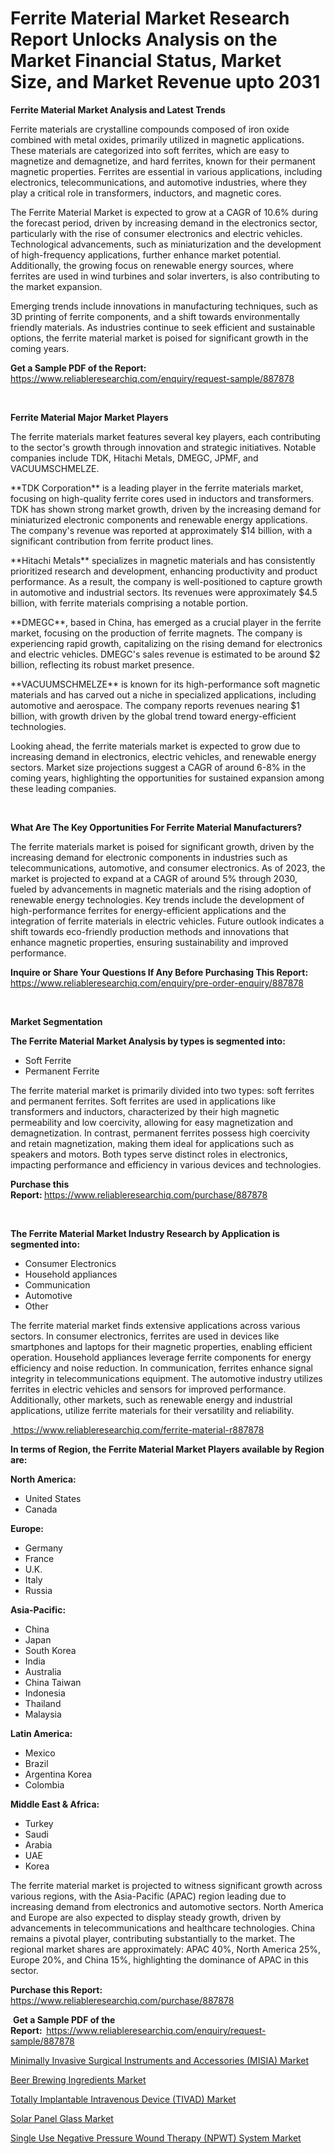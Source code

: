 <p><h1>Ferrite Material Market Research Report Unlocks Analysis on the Market Financial Status, Market Size, and Market Revenue upto 2031</h1></p><p><strong>Ferrite Material Market Analysis and Latest Trends</strong></p>
<p><p>Ferrite materials are crystalline compounds composed of iron oxide combined with metal oxides, primarily utilized in magnetic applications. These materials are categorized into soft ferrites, which are easy to magnetize and demagnetize, and hard ferrites, known for their permanent magnetic properties. Ferrites are essential in various applications, including electronics, telecommunications, and automotive industries, where they play a critical role in transformers, inductors, and magnetic cores.</p><p>The Ferrite Material Market is expected to grow at a CAGR of 10.6% during the forecast period, driven by increasing demand in the electronics sector, particularly with the rise of consumer electronics and electric vehicles. Technological advancements, such as miniaturization and the development of high-frequency applications, further enhance market potential. Additionally, the growing focus on renewable energy sources, where ferrites are used in wind turbines and solar inverters, is also contributing to the market expansion. </p><p>Emerging trends include innovations in manufacturing techniques, such as 3D printing of ferrite components, and a shift towards environmentally friendly materials. As industries continue to seek efficient and sustainable options, the ferrite material market is poised for significant growth in the coming years.</p></p>
<p><strong>Get a Sample PDF of the Report:&nbsp;</strong> <a href="https://www.reliableresearchiq.com/enquiry/request-sample/887878?utm_campaign=104&utm_medium=2&utm_source=Github&utm_content=ia&utm_term=09112024&utm_id=ferrite-material">https://www.reliableresearchiq.com/enquiry/request-sample/887878</a></p>
<p>&nbsp;</p>
<p><strong>Ferrite Material Major Market Players</strong></p>
<p><p>The ferrite materials market features several key players, each contributing to the sector's growth through innovation and strategic initiatives. Notable companies include TDK, Hitachi Metals, DMEGC, JPMF, and VACUUMSCHMELZE.</p><p>**TDK Corporation** is a leading player in the ferrite materials market, focusing on high-quality ferrite cores used in inductors and transformers. TDK has shown strong market growth, driven by the increasing demand for miniaturized electronic components and renewable energy applications. The company's revenue was reported at approximately $14 billion, with a significant contribution from ferrite product lines.</p><p>**Hitachi Metals** specializes in magnetic materials and has consistently prioritized research and development, enhancing productivity and product performance. As a result, the company is well-positioned to capture growth in automotive and industrial sectors. Its revenues were approximately $4.5 billion, with ferrite materials comprising a notable portion.</p><p>**DMEGC**, based in China, has emerged as a crucial player in the ferrite market, focusing on the production of ferrite magnets. The company is experiencing rapid growth, capitalizing on the rising demand for electronics and electric vehicles. DMEGC's sales revenue is estimated to be around $2 billion, reflecting its robust market presence.</p><p>**VACUUMSCHMELZE** is known for its high-performance soft magnetic materials and has carved out a niche in specialized applications, including automotive and aerospace. The company reports revenues nearing $1 billion, with growth driven by the global trend toward energy-efficient technologies.</p><p>Looking ahead, the ferrite materials market is expected to grow due to increasing demand in electronics, electric vehicles, and renewable energy sectors. Market size projections suggest a CAGR of around 6-8% in the coming years, highlighting the opportunities for sustained expansion among these leading companies.</p></p>
<p>&nbsp;</p>
<p><strong>What Are The Key Opportunities For Ferrite Material Manufacturers?</strong></p>
<p><p>The ferrite materials market is poised for significant growth, driven by the increasing demand for electronic components in industries such as telecommunications, automotive, and consumer electronics. As of 2023, the market is projected to expand at a CAGR of around 5% through 2030, fueled by advancements in magnetic materials and the rising adoption of renewable energy technologies. Key trends include the development of high-performance ferrites for energy-efficient applications and the integration of ferrite materials in electric vehicles. Future outlook indicates a shift towards eco-friendly production methods and innovations that enhance magnetic properties, ensuring sustainability and improved performance.</p></p>
<p><strong>Inquire or Share Your Questions If Any Before Purchasing This Report:</strong> <a href="https://www.reliableresearchiq.com/enquiry/pre-order-enquiry/887878?utm_campaign=104&utm_medium=2&utm_source=Github&utm_content=ia&utm_term=09112024&utm_id=ferrite-material">https://www.reliableresearchiq.com/enquiry/pre-order-enquiry/887878</a></p>
<p>&nbsp;</p>
<p><strong>Market Segmentation</strong></p>
<p><strong>The Ferrite Material Market Analysis by types is segmented into:</strong></p>
<p><ul><li>Soft Ferrite</li><li>Permanent Ferrite</li></ul></p>
<p><p>The ferrite material market is primarily divided into two types: soft ferrites and permanent ferrites. Soft ferrites are used in applications like transformers and inductors, characterized by their high magnetic permeability and low coercivity, allowing for easy magnetization and demagnetization. In contrast, permanent ferrites possess high coercivity and retain magnetization, making them ideal for applications such as speakers and motors. Both types serve distinct roles in electronics, impacting performance and efficiency in various devices and technologies.</p></p>
<p><strong>Purchase this Report:&nbsp;</strong><a href="https://www.reliableresearchiq.com/purchase/887878?utm_campaign=104&utm_medium=2&utm_source=Github&utm_content=ia&utm_term=09112024&utm_id=ferrite-material">https://www.reliableresearchiq.com/purchase/887878</a></p>
<p>&nbsp;</p>
<p><strong>The Ferrite Material Market Industry Research by Application is segmented into:</strong></p>
<p><ul><li>Consumer Electronics</li><li>Household appliances</li><li>Communication</li><li>Automotive</li><li>Other</li></ul></p>
<p><p>The ferrite material market finds extensive applications across various sectors. In consumer electronics, ferrites are used in devices like smartphones and laptops for their magnetic properties, enabling efficient operation. Household appliances leverage ferrite components for energy efficiency and noise reduction. In communication, ferrites enhance signal integrity in telecommunications equipment. The automotive industry utilizes ferrites in electric vehicles and sensors for improved performance. Additionally, other markets, such as renewable energy and industrial applications, utilize ferrite materials for their versatility and reliability.</p></p>
<p><a href="https://www.reliableresearchiq.com/ferrite-material-r887878?utm_campaign=104&utm_medium=2&utm_source=Github&utm_content=ia&utm_term=09112024&utm_id=ferrite-material">&nbsp;https://www.reliableresearchiq.com/ferrite-material-r887878</a></p>
<p><strong>In terms of Region, the Ferrite Material Market Players available by Region are:</strong></p>
<p>
    <p> <strong> North America: </strong>
        <ul>
            <li>United States</li>
            <li>Canada</li>
        </ul>
        </p> 
    <p> <strong> Europe: </strong>
        <ul>
            <li>Germany</li>
            <li>France</li>
            <li>U.K.</li>
            <li>Italy</li>
            <li>Russia</li>
        </ul>
        </p> 
    <p> <strong> Asia-Pacific: </strong>
        <ul>
            <li>China</li>
            <li>Japan</li>
            <li>South Korea</li>
            <li>India</li>
            <li>Australia</li>
            <li>China Taiwan</li>
            <li>Indonesia</li>
            <li>Thailand</li>
            <li>Malaysia</li>
        </ul>
        </p> 
    <p> <strong> Latin America: </strong>
        <ul>
            <li>Mexico</li>
            <li>Brazil</li>
            <li>Argentina Korea</li>
            <li>Colombia</li>
        </ul>
        </p> 
    <p> <strong> Middle East & Africa: </strong>
        <ul>
            <li>Turkey</li>
            <li>Saudi</li>
            <li>Arabia</li>
            <li>UAE</li>
            <li>Korea</li>
        </ul>
    </p>
    </p>
<p><p>The ferrite material market is projected to witness significant growth across various regions, with the Asia-Pacific (APAC) region leading due to increasing demand from electronics and automotive sectors. North America and Europe are also expected to display steady growth, driven by advancements in telecommunications and healthcare technologies. China remains a pivotal player, contributing substantially to the market. The regional market shares are approximately: APAC 40%, North America 25%, Europe 20%, and China 15%, highlighting the dominance of APAC in this sector.</p></p>
<p><strong>Purchase this Report: </strong><a href="https://www.reliableresearchiq.com/purchase/887878?utm_campaign=104&utm_medium=2&utm_source=Github&utm_content=ia&utm_term=09112024&utm_id=ferrite-material">https://www.reliableresearchiq.com/purchase/887878</a></p>
<p>&nbsp;<strong>Get a Sample PDF of the Report:&nbsp;&nbsp;</strong><a href="https://www.reliableresearchiq.com/enquiry/request-sample/887878?utm_campaign=104&utm_medium=2&utm_source=Github&utm_content=ia&utm_term=09112024&utm_id=ferrite-material">https://www.reliableresearchiq.com/enquiry/request-sample/887878</a></p>
<p><strong></strong></p>
<p><p><a href="https://issuu.com/reportprime-2/docs/minimally-invasive-surgical-instrum_fdefcda4418e60?utm_campaign=104&utm_medium=2&utm_source=Github&utm_content=ia&utm_term=09112024&utm_id=ferrite-material">Minimally Invasive Surgical Instruments and Accessories (MISIA) Market</a></p><p><a href="https://github.com/nekolalrclippo/Market-Research-Report-List-1/blob/main/beer-brewing-ingredients-market.md?utm_campaign=104&utm_medium=2&utm_source=Github&utm_content=ia&utm_term=09112024&utm_id=ferrite-material">Beer Brewing Ingredients Market</a></p><p><a href="https://issuu.com/reportprime-2/docs/totally-implantable-intravenous-dev_b99e70db5828e1?utm_campaign=104&utm_medium=2&utm_source=Github&utm_content=ia&utm_term=09112024&utm_id=ferrite-material">Totally Implantable Intravenous Device (TIVAD) Market</a></p><p><a href="https://github.com/halkoitweden3/Market-Research-Report-List-1/blob/main/solar-panel-glass-market.md?utm_campaign=104&utm_medium=2&utm_source=Github&utm_content=ia&utm_term=09112024&utm_id=ferrite-material">Solar Panel Glass Market</a></p><p><a href="https://issuu.com/reportprime-2/docs/single-use-negative-pressure-wound-_c1e42295961448?utm_campaign=104&utm_medium=2&utm_source=Github&utm_content=ia&utm_term=09112024&utm_id=ferrite-material">Single Use Negative Pressure Wound Therapy (NPWT) System Market</a></p></p>
